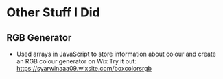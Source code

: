# Other Stuff I Did

## RGB Generator
- Used arrays in JavaScript to store information about colour and 
create an RGB colour generator on Wix
Try it out: https://syarwinaaa09.wixsite.com/boxcolorsrgb
